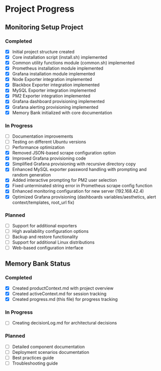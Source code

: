 # Project Progress

## Monitoring Setup Project

### Completed
- [x] Initial project structure created
- [x] Core installation script (install.sh) implemented
- [x] Common utility functions module (common.sh) implemented
- [x] Prometheus installation module implemented
- [x] Grafana installation module implemented
- [x] Node Exporter integration implemented
- [x] Blackbox Exporter integration implemented
- [x] MySQL Exporter integration implemented
- [x] PM2 Exporter integration implemented
- [x] Grafana dashboard provisioning implemented
- [x] Grafana alerting provisioning implemented
- [x] Memory Bank initialized with core documentation

### In Progress
- [ ] Documentation improvements
- [ ] Testing on different Ubuntu versions
- [ ] Performance optimization
- [x] Removed JSON-based scrape configuration option
- [x] Improved Grafana provisioning code
- [x] Simplified Grafana provisioning with recursive directory copy
- [x] Enhanced MySQL exporter password handling with prompting and random generation
- [x] Added interactive prompting for PM2 user selection
- [x] Fixed unterminated string error in Prometheus scrape config function
- [x] Enhanced monitoring configuration for new server (192.168.42.4)
- [x] Optimized Grafana provisioning (dashboards variables/aesthetics, alert context/templates, root_url fix)
### Planned
- [ ] Support for additional exporters
- [ ] High availability configuration options
- [ ] Backup and restore functionality
- [ ] Support for additional Linux distributions
- [ ] Web-based configuration interface

## Memory Bank Status

### Completed
- [x] Created productContext.md with project overview
- [x] Created activeContext.md for session tracking
- [x] Created progress.md (this file) for progress tracking

### In Progress
- [ ] Creating decisionLog.md for architectural decisions

### Planned
- [ ] Detailed component documentation
- [ ] Deployment scenarios documentation
- [ ] Best practices guide
- [ ] Troubleshooting guide